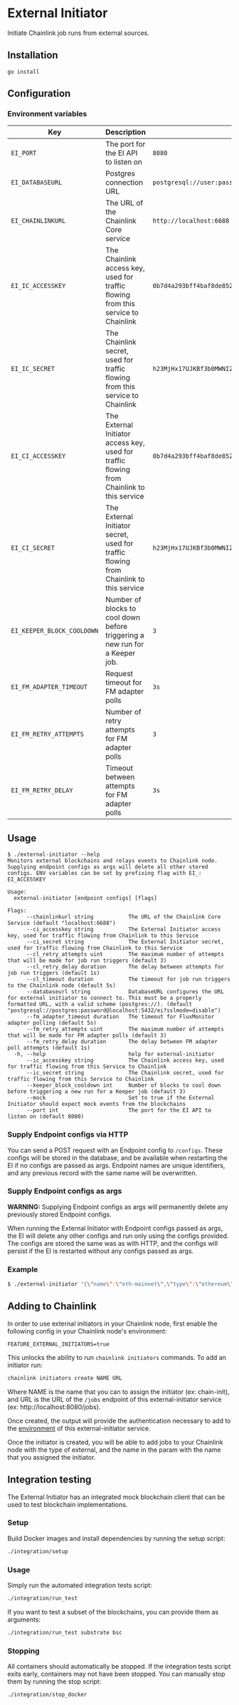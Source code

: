 # External Initiator

Initiate Chainlink job runs from external sources.

## Installation

`go install`

## Configuration

### Environment variables

| Key                        | Description                                                                                | Example                                                            |
| -------------------------- | ------------------------------------------------------------------------------------------ | ------------------------------------------------------------------ |
| `EI_PORT`                  | The port for the EI API to listen on                                                       | `8080`                                                             |
| `EI_DATABASEURL`           | Postgres connection URL                                                                    | `postgresql://user:pass@localhost:5432/ei`                         |
| `EI_CHAINLINKURL`          | The URL of the Chainlink Core service                                                      | `http://localhost:6688`                                            |
| `EI_IC_ACCESSKEY`          | The Chainlink access key, used for traffic flowing from this service to Chainlink          | `0b7d4a293bff4baf8de852bfa1f1f78a`                                 |
| `EI_IC_SECRET`             | The Chainlink secret, used for traffic flowing from this service to Chainlink              | `h23MjHx17UJKBf3b0MWNI2P/UPh3c3O7/j8ivKCBhvcWH3H+xso4Gehny/lgpAht` |
| `EI_CI_ACCESSKEY`          | The External Initiator access key, used for traffic flowing from Chainlink to this service | `0b7d4a293bff4baf8de852bfa1f1f78a`                                 |
| `EI_CI_SECRET`             | The External Initiator secret, used for traffic flowing from Chainlink to this service     | `h23MjHx17UJKBf3b0MWNI2P/UPh3c3O7/j8ivKCBhvcWH3H+xso4Gehny/lgpAht` |
| `EI_KEEPER_BLOCK_COOLDOWN` | Number of blocks to cool down before triggering a new run for a Keeper job.                | `3`                                                                |
| `EI_FM_ADAPTER_TIMEOUT`    | Request timeout for FM adapter polls                                                       | `3s`                                                               |
| `EI_FM_RETRY_ATTEMPTS`     | Number of retry attempts for FM adapter polls                                              | `3`                                                                |
| `EI_FM_RETRY_DELAY`        | Timeout between attempts for FM adapter polls                                              | `3s`                                                               |

## Usage

``` 
$ ./external-initiator --help
Monitors external blockchains and relays events to Chainlink node. Supplying endpoint configs as args will delete all other stored configs. ENV variables can be set by prefixing flag with EI_: EI_ACCESSKEY

Usage:
  external-initiator [endpoint configs] [flags]

Flags:
      --chainlinkurl string           The URL of the Chainlink Core Service (default "localhost:6688")
      --ci_accesskey string           The External Initiator access key, used for traffic flowing from Chainlink to this Service
      --ci_secret string              The External Initiator secret, used for traffic flowing from Chainlink to this Service
      --cl_retry_attempts uint        The maximum number of attempts that will be made for job run triggers (default 3)
      --cl_retry_delay duration       The delay between attempts for job run triggers (default 1s)
      --cl_timeout duration           The timeout for job run triggers to the Chainlink node (default 5s)
      --databaseurl string            DatabaseURL configures the URL for external initiator to connect to. This must be a properly formatted URL, with a valid scheme (postgres://). (default "postgresql://postgres:password@localhost:5432/ei?sslmode=disable")
      --fm_adapter_timeout duration   The timeout for FluxMonitor adapter polling (default 5s)
      --fm_retry_attempts uint        The maximum number of attempts that will be made for FM adapter polls (default 3)
      --fm_retry_delay duration       The delay between FM adapter poll attempts (default 1s)
  -h, --help                          help for external-initiator
      --ic_accesskey string           The Chainlink access key, used for traffic flowing from this Service to Chainlink
      --ic_secret string              The Chainlink secret, used for traffic flowing from this Service to Chainlink
      --keeper_block_cooldown int     Number of blocks to cool down before triggering a new run for a Keeper job (default 3)
      --mock                          Set to true if the External Initiator should expect mock events from the blockchains
      --port int                      The port for the EI API to listen on (default 8080)
```

### Supply Endpoint configs via HTTP

You can send a POST request with an Endpoint config to `/configs`.
These configs will be stored in the database, and be available when restarting the EI if no configs are passed as args.
Endpoint names are unique identifiers, and any previous record with the same name will be overwritten.

### Supply Endpoint configs as args

**WARNING:** Supplying Endpoint configs as args will permanently delete any previously stored Endpoint configs.

When running the External Initiator with Endpoint configs passed as args, the EI will delete any other configs and run only using the configs provided.
The configs are stored the same was as with HTTP, and the configs will persist if the EI is restarted without any configs passed as args.

### Example

```bash
$ ./external-initiator "{\"name\":\"eth-mainnet\",\"type\":\"ethereum\",\"url\":\"ws://localhost:8546/\"}" --chainlink "http://localhost:6688/"
```

## Adding to Chainlink

In order to use external initiators in your Chainlink node, first enable the following config in your Chainlink node's environment:

```
FEATURE_EXTERNAL_INITIATORS=true
```

This unlocks the ability to run `chainlink initiators` commands. To add an initiator run:

```bash
chainlink initiators create NAME URL
```

Where NAME is the name that you can to assign the initiator (ex: chain-init), and URL is the URL of the `/jobs` endpoint of this external-initiator service (ex: http://localhost:8080/jobs).

Once created, the output will provide the authentication necessary to add to the [environment](#environment-variables) of this external-initiator service.

Once the initiator is created, you will be able to add jobs to your Chainlink node with the type of external, and the name in the param with the name that you assigned the initiator.

## Integration testing

The External Initiator has an integrated mock blockchain client that can be used to test blockchain implementations.

### Setup

Build Docker images and install dependencies by running the setup script:

```bash
./integration/setup
```

### Usage

Simply run the automated integration tests script:

```bash
./integration/run_test
```

If you want to test a subset of the blockchains, you can provide them as arguments:

```bash
./integration/run_test substrate bsc
```

### Stopping

All containers should automatically be stopped. If the integration tests script exits early, containers may not have
been stopped. You can manually stop them by running the stop script:

```bash
./integration/stop_docker
```
